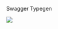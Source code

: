 Swagger Typegen

<a href="https://codeclimate.com/github/MatthiasMargot/swagger-typegen/maintainability"><img src="https://api.codeclimate.com/v1/badges/106a3e3f77f51488215a/maintainability" /></a>